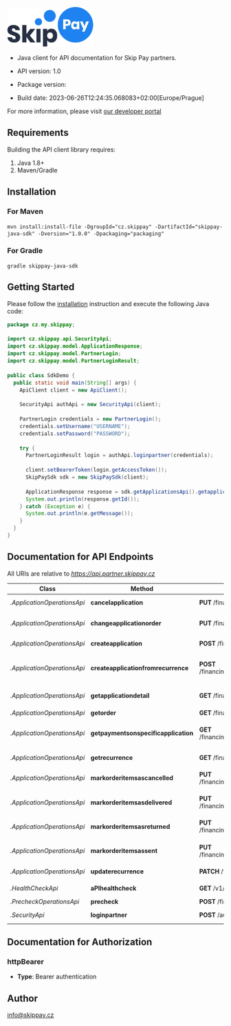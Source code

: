 <img src="./docs/logo.webp" width="200" />

 - Java client for 
API documentation for Skip Pay partners.

- API version: 1.0
- Package version: 
- Build date: 2023-06-26T12:24:35.068083+02:00[Europe/Prague]

For more information, please visit [our developer portal](https://www.developers.skippay.cz) 

## Requirements

Building the API client library requires:

1. Java 1.8+
2. Maven/Gradle

## Installation

### For Maven

```
mvn install:install-file -DgroupId="cz.skippay" -DartifactId="skippay-java-sdk" -Dversion="1.0.0" -Dpackaging="packaging"
```

### For Gradle

```
gradle skippay-java-sdk
```

## Getting Started

Please follow the [installation](#installation) instruction and execute the following Java code:

```java
package cz.my.skippay;

import cz.skippay.api.SecurityApi;
import cz.skippay.model.ApplicationResponse;
import cz.skippay.model.PartnerLogin;
import cz.skippay.model.PartnerLoginResult;

public class SdkDemo {
  public static void main(String[] args) {
    ApiClient client = new ApiClient();

    SecurityApi authApi = new SecurityApi(client);

    PartnerLogin credentials = new PartnerLogin();
    credentials.setUsername("USERNAME");
    credentials.setPassword("PASSWORD");
    
    try {
      PartnerLoginResult login = authApi.loginpartner(credentials);

      client.setBearerToken(login.getAccessToken());
      SkipPaySdk sdk = new SkipPaySdk(client);

      ApplicationResponse response = sdk.getApplicationsApi().getapplicationdetail("APPLICATION_ID");
      System.out.println(response.getId());
    } catch (Exception e) {
      System.out.println(e.getMessage());
    }
  }
}
```

## Documentation for API Endpoints

All URIs are relative to *https://api.partner.skippay.cz*

Class | Method | HTTP request | Description
------------ | ------------- | ------------- | -------------
*.ApplicationOperationsApi* | **cancelapplication** | **PUT** /financing/v1/applications/{applicationId}/cancel | Cancel application
*.ApplicationOperationsApi* | **changeapplicationorder** | **PUT** /financing/v1/applications/{applicationId}/order | Change application order
*.ApplicationOperationsApi* | **createapplication** | **POST** /financing/v1/applications | Create application
*.ApplicationOperationsApi* | **createapplicationfromrecurrence** | **POST** /financing/v1/recurrences/{recurrenceId}/applications | Create application from recurrence
*.ApplicationOperationsApi* | **getapplicationdetail** | **GET** /financing/v1/applications/{applicationId} | Get application detail
*.ApplicationOperationsApi* | **getorder** | **GET** /financing/v1/orders | Get order
*.ApplicationOperationsApi* | **getpaymentsonspecificapplication** | **GET** /financing/v1/applications/{applicationId}/payments | Get payments on specific application
*.ApplicationOperationsApi* | **getrecurrence** | **GET** /financing/v1/recurrences/{recurrenceId} | Get recurrence
*.ApplicationOperationsApi* | **markorderitemsascancelled** | **PUT** /financing/v1/applications/{applicationId}/order/cancel | Mark order items as cancelled
*.ApplicationOperationsApi* | **markorderitemsasdelivered** | **PUT** /financing/v1/applications/{applicationId}/order/deliver | Mark order items as delivered
*.ApplicationOperationsApi* | **markorderitemsasreturned** | **PUT** /financing/v1/applications/{applicationId}/order/return | Mark order items as returned
*.ApplicationOperationsApi* | **markorderitemsassent** | **PUT** /financing/v1/applications/{applicationId}/order/send | Mark order items as sent
*.ApplicationOperationsApi* | **updaterecurrence** | **PATCH** /financing/v1/recurrences/{recurrenceId} | Update recurrence
*.HealthCheckApi* | **aPIhealthcheck** | **GET** /v1/health | API health check
*.PrecheckOperationsApi* | **precheck** | **POST** /financing/v1/precheck | Precheck
*.SecurityApi* | **loginpartner** | **POST** /authentication/v1/partner | Login partner


## Documentation for Authorization




### httpBearer


- **Type**: Bearer authentication


## Author

info@skippay.cz

